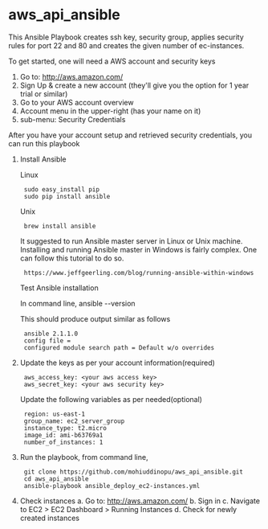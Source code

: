 # aws_api_ansible

This Ansible Playbook creates ssh key, security group, applies security rules for port 22 and 80 and creates the given number of ec-instances. 

To get started, one will need a AWS account and security keys


1. Go to: http://aws.amazon.com/
2. Sign Up & create a new account (they'll give you the option for 1 year trial or similar)
3. Go to your AWS account overview
4. Account menu in the upper-right (has your name on it)
5. sub-menu: Security Credentials



After you have your account setup and retrieved security credentials, you can run this playbook 

1. Install Ansible 

	Linux 

		sudo easy_install pip
		sudo pip install ansible

	Unix

		brew install ansible


	It suggested to run Ansible master server in Linux or Unix machine. Installing and running Ansible master in Windows is fairly complex. One can follow this tutorial to do so. 

		https://www.jeffgeerling.com/blog/running-ansible-within-windows


	Test Ansible installation

	In command line, 
  		ansible --version 
  
	This should produce output similar as follows  


		ansible 2.1.1.0
		config file =
		configured module search path = Default w/o overrides
  

2. Update the keys as per your account information(required)

	    aws_access_key: <your aws access key> 
   		aws_secret_key: <your aws security key> 

	Update the following variables as per needed(optional) 
		
		region: us-east-1
		group_name: ec2_server_group
		instance_type: t2.micro 
		image_id: ami-b63769a1
    	number_of_instances: 1
		

3. Run the playbook, from command line, 

		git clone https://github.com/mohiuddinopu/aws_api_ansible.git
		cd aws_api_ansible
		ansible-playbook ansible_deploy_ec2-instances.yml


4. Check instances 
		a. Go to: http://aws.amazon.com/
		b. Sign in
		c. Navigate to EC2 > EC2 Dashboard > Running Instances 
		d. Check for newly created instances 
